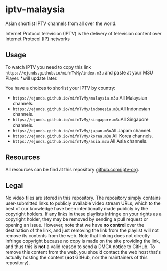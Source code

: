 # iptv-malaysia

Asian shortlist IPTV channels from all over the world.

Internet Protocol television (IPTV) is the delivery of television content over Internet Protocol (IP) networks

## Usage

To watch IPTV you need to copy this link `https://ejunds.github.io/mifnTvMy/index.m3u` and paste at your M3U Player. *will update later.

You have a choices to shorlist your IPTV by country:
- `https://ejunds.github.io/mifnTvMy/malaysia.m3u` All Malaysian channels.
- `https://ejunds.github.io/mifnTvMy/indonesia.m3u`All Indonesian channels.
- `https://ejunds.github.io/mifnTvMy/singapore.m3u`All Singapore channels.
- `https://ejunds.github.io/mifnTvMy/japan.m3u`All Japam channel.
- `https://ejunds.github.io/mifnTvMy/korea.m3u` All Korea channels.
- `https://ejunds.github.io/mifnTvMy/asia.m3u` All Asia channels.

## Resources

All resources can be find at this repository [github.com/iptv-org](https://github.com/iptv-org).

## Legal

No video files are stored in this repository. The repository simply contains user-submitted links to publicly available video stream URLs, which to the best of our knowledge have been intentionally made publicly by the copyright holders. If any links in these playlists infringe on your rights as a copyright holder, they may be removed by sending a pull request or opening an issue. However, note that we have **no control** over the destination of the link, and just removing the link from the playlist will not remove its contents from the web. Note that linking does not directly infringe copyright because no copy is made on the site providing the link, and thus this is **not** a valid reason to send a DMCA notice to GitHub. To remove this content from the web, you should contact the web host that's actually hosting the content (**not** GitHub, nor the maintainers of this repository).

